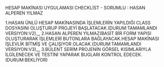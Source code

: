HESAP MAKİNASI UYGULAMASI CHECKLİST - SORUMLU : HASAN ALPEREN YILMAZ

1.HASAN ÜNLÜ  HESAP MAKİNASINDA İŞLEMLERİN YAPILDIĞI CLASS DOSYASINI OLUŞTURUP PROJEYİ BAŞLATACAK.(DURUM:TAMAMLANDI VERSIYON:V2)__
2.HASAN ALPEREN YILMAZ(BASİT BİR FORM YAPISI OLUŞTURARAK İŞLEMLERİ BUTONLARA BAĞLAYACAK.HESAP MAKİNASI İŞLEVLİK BİTMİŞ VE ÇALIŞIYOR OLACAK.(DURUM:TAMAMLANDI VERSIYON:V3)__
3.BÜLENT SERİM PROJENİN GÖRSEL KISIMLARIYLA İLGİLENECEK VE TESTİNİ YAPARAK BUGLARI KONTROL EDECEK. (DURUM:BEKLİYOR)
